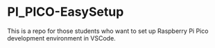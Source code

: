 # PI_PICO-EasySetup
This is a repo for those students who want to set up Raspberry Pi Pico development environment in VSCode.
